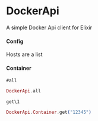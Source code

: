DockerApi
=========

A simple Docker Api client for Elixir

#### Config
Hosts are a list 


#### Container

`#all`

```elixir
DockerApi.all
```

`get\1`

```elixir
DockerApi.Container.get("12345")
```

